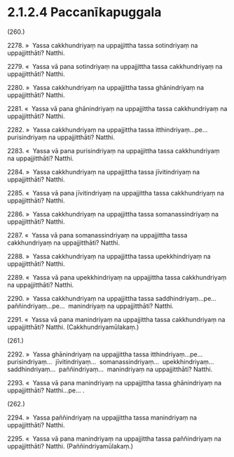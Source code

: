 

# 2.1.2.4 Paccanīkapuggala





(260.)

2278\. »  Yassa cakkhundriyaṃ na uppajjittha tassa sotindriyaṃ na uppajjitthāti? Natthi.

2279\. «  Yassa vā pana sotindriyaṃ na uppajjittha tassa cakkhundriyaṃ na uppajjitthāti? Natthi.

2280\. »  Yassa cakkhundriyaṃ na uppajjittha tassa ghānindriyaṃ na uppajjitthāti? Natthi.

2281\. «  Yassa vā pana ghānindriyaṃ na uppajjittha tassa cakkhundriyaṃ na uppajjitthāti? Natthi.

2282\. »  Yassa cakkhundriyaṃ na uppajjittha tassa itthindriyaṃ…pe…  purisindriyaṃ na uppajjitthāti? Natthi.

2283\. «  Yassa vā pana purisindriyaṃ na uppajjittha tassa cakkhundriyaṃ na uppajjitthāti? Natthi.

2284\. »  Yassa cakkhundriyaṃ na uppajjittha tassa jīvitindriyaṃ na uppajjitthāti? Natthi.

2285\. «  Yassa vā pana jīvitindriyaṃ na uppajjittha tassa cakkhundriyaṃ na uppajjitthāti? Natthi.

2286\. »  Yassa cakkhundriyaṃ na uppajjittha tassa somanassindriyaṃ na uppajjitthāti? Natthi.

2287\. «  Yassa vā pana somanassindriyaṃ na uppajjittha tassa cakkhundriyaṃ na uppajjitthāti? Natthi.

2288\. »  Yassa cakkhundriyaṃ na uppajjittha tassa upekkhindriyaṃ na uppajjitthāti? Natthi.

2289\. «  Yassa vā pana upekkhindriyaṃ na uppajjittha tassa cakkhundriyaṃ na uppajjitthāti? Natthi.

2290\. »  Yassa cakkhundriyaṃ na uppajjittha tassa saddhindriyaṃ…pe…  paññindriyaṃ…pe…  manindriyaṃ na uppajjitthāti? Natthi.

2291\. «  Yassa vā pana manindriyaṃ na uppajjittha tassa cakkhundriyaṃ na uppajjitthāti? Natthi. (Cakkhundriyamūlakaṃ.)

(261.)

2292\. »  Yassa ghānindriyaṃ na uppajjittha tassa itthindriyaṃ…pe…  purisindriyaṃ…  jīvitindriyaṃ…  somanassindriyaṃ…  upekkhindriyaṃ…  saddhindriyaṃ…  paññindriyaṃ…  manindriyaṃ na uppajjitthāti? Natthi.

2293\. «  Yassa vā pana manindriyaṃ na uppajjittha tassa ghānindriyaṃ na uppajjitthāti? Natthi…pe… .

(262.)

2294\. »  Yassa paññindriyaṃ na uppajjittha tassa manindriyaṃ na uppajjitthāti? Natthi.

2295\. «  Yassa vā pana manindriyaṃ na uppajjittha tassa paññindriyaṃ na uppajjitthāti? Natthi. (Paññindriyamūlakaṃ.)



